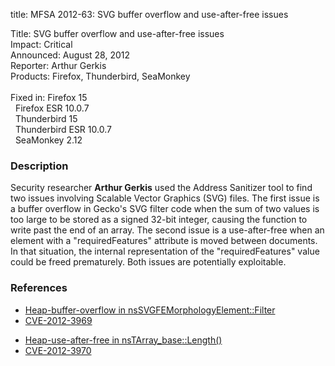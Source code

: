 title: MFSA 2012-63: SVG buffer overflow and use-after-free issues

<p>
<span class="label">Title:</span>      SVG buffer overflow and use-after-free
issues<br/>
<span class="label">Impact:</span>     Critical<br/>
<span class="label">Announced:</span>  August 28, 2012<br/>
<span class="label">Reporter:</span>   Arthur Gerkis<br/>
<span class="label">Products:</span>   Firefox, Thunderbird, SeaMonkey<br/>
<br/>
<span class="label">Fixed in:</span>   Firefox 15<br/>
<span class="label">&#160;</span>      Firefox ESR 10.0.7<br/>
<span class="label">&#160;</span>      Thunderbird 15<br/>
<span class="label">&#160;</span>      Thunderbird ESR 10.0.7<br/>
<span class="label">&#160;</span>      SeaMonkey 2.12<br/>
</p>


<h3>Description</h3>

<p>Security researcher <strong>Arthur Gerkis</strong> used the Address Sanitizer
tool to find two issues involving Scalable Vector Graphics (SVG) files. The
first issue is a buffer overflow in Gecko's SVG filter code when the sum of two
values is too large to be stored as a signed 32-bit integer, causing the
function to write past the end of an array. The second issue is a use-after-free
when an element with a "requiredFeatures" attribute is moved between documents.
In that situation, the internal representation of the "requiredFeatures" value
could be freed prematurely. Both issues are potentially exploitable.
</p>


<h3>References</h3>

<ul>
  <li><a href="https://bugzilla.mozilla.org/show_bug.cgi?id=782141">
      Heap-buffer-overflow in nsSVGFEMorphologyElement::Filter</a></li>
  <li><a href="http://cve.mitre.org/cgi-bin/cvename.cgi?name=CVE-2012-3969" class="ex-ref">CVE-2012-3969</a></li>
</ul>

<ul>
  <li><a href="https://bugzilla.mozilla.org/show_bug.cgi?id=760996">
      Heap-use-after-free in
nsTArray_base<nstarraydefaultallocator>::Length()</nstarraydefaultallocator></a></li>
  <li><a href="http://cve.mitre.org/cgi-bin/cvename.cgi?name=CVE-2012-3970" class="ex-ref">CVE-2012-3970</a></li>
</ul>




